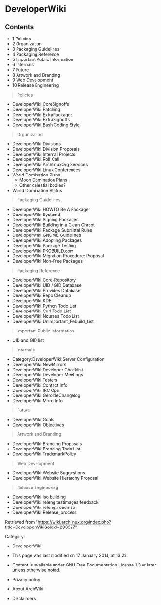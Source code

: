 DeveloperWiki
=============

Contents
--------

-   1 Policies
-   2 Organization
-   3 Packaging Guidelines
-   4 Packaging Reference
-   5 Important Public Information
-   6 Internals
-   7 Future
-   8 Artwork and Branding
-   9 Web Development
-   10 Release Engineering

> Policies

-   DeveloperWiki:CoreSignoffs
-   DeveloperWiki:Patching
-   DeveloperWiki:ExtraPackages
-   DeveloperWiki:ExtraSignoffs
-   DeveloperWiki:Bash Coding Style

> Organization

-   DeveloperWiki:Divisions
-   DeveloperWiki:Division Proposals
-   DeveloperWiki:Internal Projects
-   DeveloperWiki:Roll_Call
-   DeveloperWiki:ArchlinuxOrg Services
-   DeveloperWiki:Linux Conferences
-   World Domination Plans
    -   Moon Domination Plans
    -   Other celestial bodies?
-   World Domination Status

> Packaging Guidelines

-   DeveloperWiki:HOWTO Be A Packager
-   DeveloperWiki:Systemd
-   DeveloperWiki:Signing Packages
-   DeveloperWiki:Building in a Clean Chroot
-   DeveloperWiki:Package Submittal Rules
-   DeveloperWiki:GNOME Guidelines
-   DeveloperWiki:Adopting Packages
-   DeveloperWiki:Package Testing
-   DeveloperWiki:PKGBUILD.com
-   DeveloperWiki:Migration Procedure: Proposal
-   DeveloperWiki:Non-Free Packages

> Packaging Reference

-   DeveloperWiki:Core-Repository
-   DeveloperWiki:UID / GID Database
-   DeveloperWiki:Provides Database
-   DeveloperWiki:Repo Cleanup
-   DeveloperWiki:KDE
-   DeveloperWiki:Python Todo List
-   DeveloperWiki:Curl Todo List
-   DeveloperWiki:Ncurses Todo List
-   DeveloperWiki:Unimportant_Rebuild_List

> Important Public Information

-   UID and GID list

> Internals

-   Category:DeveloperWiki:Server Configuration
-   DeveloperWiki:NewMirrors
-   DeveloperWiki:Developer Checklist
-   DeveloperWiki:Developer Meetings
-   DeveloperWiki:Testers
-   DeveloperWiki:Contact Info
-   DeveloperWiki:IRC Ops
-   DeveloperWiki:GeroldeChangelog
-   DeveloperWiki:MirrorInfo

> Future

-   DeveloperWiki:Goals
-   DeveloperWiki:Objectives

> Artwork and Branding

-   DeveloperWiki:Branding Proposals
-   DeveloperWiki:Branding Todo List
-   DeveloperWiki:TrademarkPolicy

> Web Development

-   DeveloperWiki:Website Suggestions
-   DeveloperWiki:Website Hierarchy Proposal

> Release Engineering

-   DeveloperWiki:iso building
-   DeveloperWiki:releng testimages feedback
-   DeveloperWiki:releng_roadmap
-   DeveloperWiki:Release_process

Retrieved from
"https://wiki.archlinux.org/index.php?title=DeveloperWiki&oldid=293327"

Category:

-   DeveloperWiki

-   This page was last modified on 17 January 2014, at 13:29.
-   Content is available under GNU Free Documentation License 1.3 or
    later unless otherwise noted.
-   Privacy policy
-   About ArchWiki
-   Disclaimers
